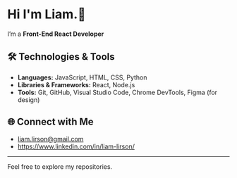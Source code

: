 # Hi I'm Liam.👋

I’m a **Front-End React Developer** 

## 🛠️ Technologies & Tools
- **Languages:** JavaScript, HTML, CSS, Python
- **Libraries & Frameworks:** React, Node.js
- **Tools:** Git, GitHub, Visual Studio Code, Chrome DevTools, Figma (for design)

## 🌐 Connect with Me
- liam.lirson@gmail.com
- https://www.linkedin.com/in/liam-lirson/
---

Feel free to explore my repositories.

<!---
LiamJPOS/LiamJPOS is a ✨ special ✨ repository because its `README.md` (this file) appears on your GitHub profile.
You can click the Preview link to take a look at your changes.
--->
